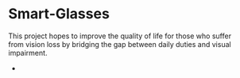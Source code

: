 # Smart-Glasses

This project hopes to improve the quality of life for those who suffer from vision loss by bridging the gap between daily duties and visual impairment.

-
[Link to the design]: ("https://a360.co/3IRWaFf")
